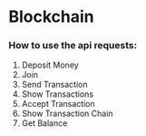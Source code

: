 # Blockchain
### How to use the api requests:

1. Deposit Money
2. Join
3. Send Transaction
4. Show Transactions
5. Accept Transaction
6. Show Transaction Chain
7. Get Balance
